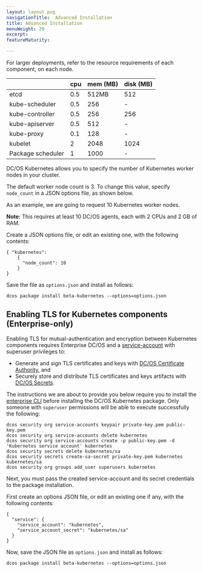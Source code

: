 ```yaml
---
layout: layout.pug
navigationTitle:  Advanced Installation
title: Advanced Installation
menuWeight: 20
excerpt:
featureMaturity:

---
```


<!-- This source repo for this topic is https://github.com/mesosphere/dcos-kubernetes -->


For larger deployments, refer to the resource requirements of each component, on each node.

|                   | cpu   | mem (MB) | disk (MB) |
| ----------------- | ----- | -------- | --------- |
| etcd              | 0.5   | 512MB    | 512       |
| kube-scheduler    | 0.5   | 256      | -         |
| kube-controller   | 0.5   | 256      | 256       |
| kube-apiserver    | 0.5   | 512      | -         |
| kube-proxy        | 0.1   | 128      | -         |
| kubelet           | 2     | 2048     | 1024      |
| Package scheduler | 1     | 1000     | -         |

DC/OS Kubernetes allows you to specify the number of Kubernetes worker nodes in your cluster.

The default worker node count is 3. To change this value, specify `node_count` in a JSON options file, as shown below.

As an example, we are going to request 10 Kubernetes worker nodes.

**Note:** This requires at least 10 DC/OS agents, each with 2 CPUs and 2 GB of RAM.

Create a JSON options file, or edit an existing one, with the following contents:

```
{ "kubernetes":
    {
      "node_count": 10
    }
}
```

Save the file as `options.json` and install as follows:

```
dcos package install beta-kubernetes --options=options.json
```

## Enabling TLS for Kubernetes components (Enterprise-only)

Enabling TLS for mutual-authentication and encryption between Kubernetes components requires Enterprise DC/OS
and a [service-account](/latest/security/service-auth/custom-service-auth/) with
superuser privileges to:
- Generate and sign TLS certificates and keys with [DC/OS Certificate Authority](/1.10/networking/tls-ssl/), and
- Securely store and distribute TLS certificates and keys artifacts with [DC/OS Secrets](/1.10/security/ent/secrets/).

The instructions we are about to provide you below require you to install the
[enterprise CLI](/1.10/cli/enterprise-cli/) before installing the DC/OS Kubernetes package.
Only someone with `superuser` permissions will be able to execute successfully the following:

```
dcos security org service-accounts keypair private-key.pem public-key.pem
dcos security org service-accounts delete kubernetes
dcos security org service-accounts create -p public-key.pem -d 'Kubernetes service account' kubernetes
dcos security secrets delete kubernetes/sa
dcos security secrets create-sa-secret private-key.pem kubernetes kubernetes/sa
dcos security org groups add_user superusers kubernetes
```

Next, you must pass the created service-account and its secret credentials to the package installation.

First create an options JSON file, or edit an existing one if any, with the following contents:

```
{
  "service": {
    "service_account": "kubernetes",
    "service_account_secret": "kubernetes/sa"
  }
}
```

Now, save the JSON file as `options.json` and install as follows:

```
dcos package install beta-kubernetes --options=options.json
```
